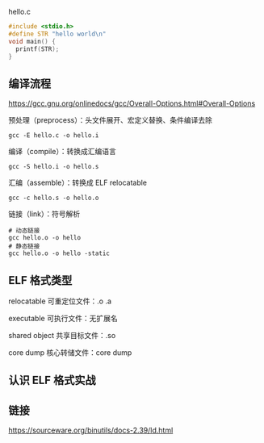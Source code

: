 hello.c
```c
#include <stdio.h>
#define STR "hello world\n"
void main() {
  printf(STR);
}
```

## 编译流程
https://gcc.gnu.org/onlinedocs/gcc/Overall-Options.html#Overall-Options

预处理（preprocess）：头文件展开、宏定义替换、条件编译去除
```shell
gcc -E hello.c -o hello.i
```
编译（compile）：转换成汇编语言
```shell
gcc -S hello.i -o hello.s
```

汇编（assemble）：转换成 ELF relocatable
```
gcc -c hello.s -o hello.o
```

链接（link）：符号解析
```
# 动态链接
gcc hello.o -o hello
# 静态链接
gcc hello.o -o hello -static
```

## ELF 格式类型

relocatable 可重定位文件：.o .a

executable 可执行文件：无扩展名

shared object 共享目标文件：.so

core dump 核心转储文件：core dump

## 认识 ELF 格式实战



## 链接
https://sourceware.org/binutils/docs-2.39/ld.html

